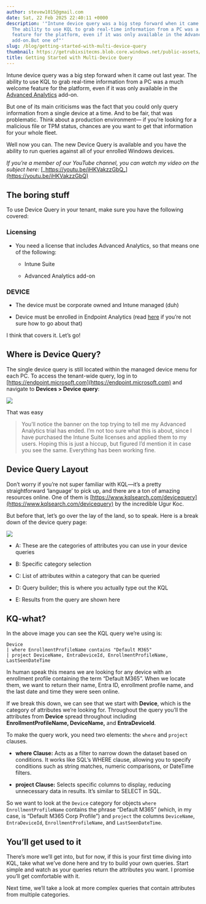```yaml
---
author: stevew1015@gmail.com
date: Sat, 22 Feb 2025 22:40:11 +0000
description: '"Intune device query was a big step forward when it came out last year.
  The ability to use KQL to grab real-time information from a PC was a much welcome
  feature for the platform, even if it was only available in the Advanced Analytics
  add-on.But one of"'
slug: /blog/getting-started-with-multi-device-query
thumbnail: https://getrubixsitecms.blob.core.windows.net/public-assets/content/v1/logo512.png
title: Getting Started with Multi-Device Query
---
```


Intune device query was a big step forward when it came out last year. The ability to use KQL to grab real-time information from a PC was a much welcome feature for the platform, even if it was only available in the [Advanced Analytics](https://learn.microsoft.com/en-us/mem/analytics/advanced-endpoint-analytics) add-on.

But one of its main criticisms was the fact that you could only query information from a single device at a time. And to be fair, that was problematic. Think about a production environment— if you’re looking for a malicious file or TPM status, chances are you want to get that information for your whole fleet.

Well now you can. The new Device Query is available and you have the ability to run queries against all of your enrolled Windows devices.

_If you’re a member of our YouTube channel, you can watch my video on the subject here:_ [_https://youtu.be/iHKVakzzGbQ_](https://youtu.be/iHKVakzzGbQ)

The boring stuff
----------------

To use Device Query in your tenant, make sure you have the following covered:

### Licensing

-   You need a license that includes Advanced Analytics, so that means one of the following:
    
    -   Intune Suite
        
    -   Advanced Analytics add-on
        

### DEVICE

-   The device must be corporate owned and Intune managed (duh)
    
-   Device must be enrolled in Endpoint Analytics (read [here](https://learn.microsoft.com/en-us/mem/analytics/enroll-intune) if you’re not sure how to go about that)
    

I think that covers it. Let’s go!

Where is Device Query?
----------------------

The single device query is still located within the managed device menu for each PC. To access the tenant-wide query, log in to [https://endpoint.microsoft.com](https://endpoint.microsoft.com) and navigate to **Devices > Device query**:

![](https://getrubixsitecms.blob.core.windows.net/public-assets/content/v1/5dd365a31aa1fd743bc30b8e/f01b3962-b4c0-4091-87d1-b5c91b9b3411/Pasted+Graphic.png)

That was easy

> You’ll notice the banner on the top trying to tell me my Advanced Analytics trial has ended. I’m not too sure what this is about, since I have purchased the Intune Suite licenses and applied them to my users. Hoping this is just a hiccup, but figured I’d mention it in case you see the same. Everything has been working fine.  

Device Query Layout
-------------------

Don’t worry if you’re not super familiar with KQL—it’s a pretty straightforward ‘language’ to pick up, and there are a ton of amazing resources online. One of them is [https://www.kqlsearch.com/devicequery](https://www.kqlsearch.com/devicequery) by the incredible Ugur Koc.

But before that, let’s go over the lay of the land, so to speak. Here is a break down of the device query page:

![](https://getrubixsitecms.blob.core.windows.net/public-assets/content/v1/5dd365a31aa1fd743bc30b8e/7f04e113-fc65-426a-aa9f-5d6987d5ed30/SCR-20250222-nwpx.png)

-   A: These are the categories of attributes you can use in your device queries
    
-   B: Specific category selection
    
-   C: List of attributes within a category that can be queried
    
-   D: Query builder; this is where you actually type out the KQL
    
-   E: Results from the query are shown here
    

KQ-what?
--------

In the above image you can see the KQL query we’re using is:

```
Device 
| where EnrollmentProfileName contains "Default M365"
| project DeviceName, EntraDeviceId, EnrollmentProfileName, LastSeenDateTime
```

In human speak this means we are looking for any device with an enrollment profile containing the term “Default M365”. When we locate them, we want to return their name, Entra ID, enrollment profile name, and the last date and time they were seen online.

If we break this down, we can see that we start with **Device**, which is the category of attributes we’re looking for. Throughout the query you’ll the attributes from **Device** spread throughout including **EnrollmentProfileName, DeviceName,** and **EntraDeviceId**.

To make the query work, you need two elements: the `where` and `project` clauses.

-   **where Clause:** Acts as a filter to narrow down the dataset based on conditions. It works like SQL’s WHERE clause, allowing you to specify conditions such as string matches, numeric comparisons, or DateTime filters.
    
-   **project Clause:** Selects specific columns to display, reducing unnecessary data in results. It’s similar to SELECT in SQL.
    

So we want to look at the `Device` category for objects `where` `EnrollmentProfileName` contains the phrase “Default M365” (which, in my case, is “Default M365 Corp Profile”) and `project` the columns `DeviceName`, `EntraDeviceId`, `EnrollmentProfileName`, and `LastSeenDateTime`.

You’ll get used to it
---------------------

There’s more we’ll get into, but for now, if this is your first time diving into KQL, take what we’ve done here and try to build your own queries. Start simple and watch as your queries return the attributes you want. I promise you’ll get comfortable with it.

Next time, we’ll take a look at more complex queries that contain attributes from multiple categories.